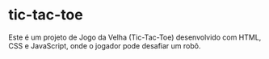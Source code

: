 # tic-tac-toe
Este é um projeto de Jogo da Velha (Tic-Tac-Toe) desenvolvido com HTML, CSS e JavaScript, onde o jogador pode desafiar um robô.
